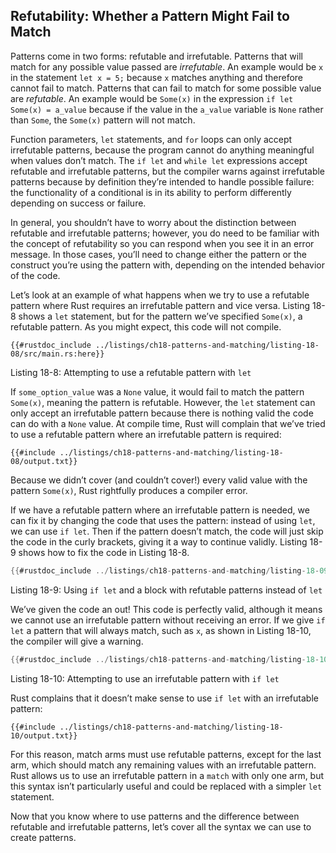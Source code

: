 ## Refutability: Whether a Pattern Might Fail to Match

Patterns come in two forms: refutable and irrefutable. Patterns that will match for any possible value passed are *irrefutable*. An example would be `x` in the statement `let x = 5;` because `x` matches anything and therefore cannot fail to match. Patterns that can fail to match for some possible value are *refutable*. An example would be `Some(x)` in the expression `if let Some(x) =
a_value` because if the value in the `a_value` variable is `None` rather than `Some`, the `Some(x)` pattern will not match.

Function parameters, `let` statements, and `for` loops can only accept irrefutable patterns, because the program cannot do anything meaningful when values don’t match. The `if let` and `while let` expressions accept refutable and irrefutable patterns, but the compiler warns against irrefutable patterns because by definition they’re intended to handle possible failure: the functionality of a conditional is in its ability to perform differently depending on success or failure.

In general, you shouldn’t have to worry about the distinction between refutable and irrefutable patterns; however, you do need to be familiar with the concept of refutability so you can respond when you see it in an error message. In those cases, you’ll need to change either the pattern or the construct you’re using the pattern with, depending on the intended behavior of the code.

Let’s look at an example of what happens when we try to use a refutable pattern where Rust requires an irrefutable pattern and vice versa. Listing 18-8 shows a `let` statement, but for the pattern we’ve specified `Some(x)`, a refutable pattern. As you might expect, this code will not compile.

```rust,ignore,does_not_compile
{{#rustdoc_include ../listings/ch18-patterns-and-matching/listing-18-08/src/main.rs:here}}
```


<span class="caption">Listing 18-8: Attempting to use a refutable pattern with `let`</span>

If `some_option_value` was a `None` value, it would fail to match the pattern `Some(x)`, meaning the pattern is refutable. However, the `let` statement can only accept an irrefutable pattern because there is nothing valid the code can do with a `None` value. At compile time, Rust will complain that we’ve tried to use a refutable pattern where an irrefutable pattern is required:

```console
{{#include ../listings/ch18-patterns-and-matching/listing-18-08/output.txt}}
```

Because we didn’t cover (and couldn’t cover!) every valid value with the pattern `Some(x)`, Rust rightfully produces a compiler error.

If we have a refutable pattern where an irrefutable pattern is needed, we can fix it by changing the code that uses the pattern: instead of using `let`, we can use `if let`. Then if the pattern doesn’t match, the code will just skip the code in the curly brackets, giving it a way to continue validly. Listing 18-9 shows how to fix the code in Listing 18-8.

```rust
{{#rustdoc_include ../listings/ch18-patterns-and-matching/listing-18-09/src/main.rs:here}}
```


<span class="caption">Listing 18-9: Using `if let` and a block with refutable patterns instead of `let`</span>

We’ve given the code an out! This code is perfectly valid, although it means we cannot use an irrefutable pattern without receiving an error. If we give `if
let` a pattern that will always match, such as `x`, as shown in Listing 18-10, the compiler will give a warning.

```rust
{{#rustdoc_include ../listings/ch18-patterns-and-matching/listing-18-10/src/main.rs:here}}
```


<span class="caption">Listing 18-10: Attempting to use an irrefutable pattern with `if let`</span>

Rust complains that it doesn’t make sense to use `if let` with an irrefutable pattern:

```console
{{#include ../listings/ch18-patterns-and-matching/listing-18-10/output.txt}}
```

For this reason, match arms must use refutable patterns, except for the last arm, which should match any remaining values with an irrefutable pattern. Rust allows us to use an irrefutable pattern in a `match` with only one arm, but this syntax isn’t particularly useful and could be replaced with a simpler `let` statement.

Now that you know where to use patterns and the difference between refutable and irrefutable patterns, let’s cover all the syntax we can use to create patterns.
